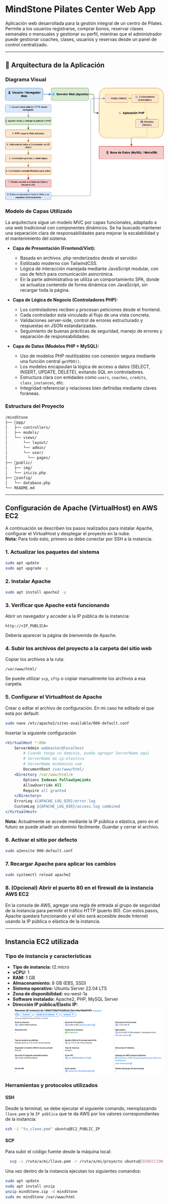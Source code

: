 # MindStone Pilates Center Web App

Aplicación web desarrollada para la gestión integral de un centro de Pilates. Permite a los usuarios registrarse, comprar bonos, reservar clases semanales o mensuales y gestionar su perfil, mientras que el administrador puede gestionar coaches, clases, usuarios y reservas desde un panel de control centralizado.

---

## 🧩 Arquitectura de la Aplicación

### Diagrama Visual
![Diagrama](/public/img/diagrama_arquitectura_mindSone.png)


### Modelo de Capas Utilizado

La arquitectura sigue un modelo MVC por capas funcionales, adaptado a una web tradicional con componentes dinámicos. Se ha buscado mantener una separación clara de responsabilidades para mejorar la escalabilidad y el mantenimiento del sistema.

- **Capa de Presentación (Frontend/Vist):**
  - Basada en archivos .php renderizados desde el servidor.
  - Estilizado moderno con TailwindCSS.
  - Lógica de interacción manejada mediante JavaScript modular, con uso de fetch para comunicación asincrónica.
  - En la parte administrativa se utiliza un comportamiento SPA, donde se actualiza contenido de forma dinámica con JavaScript, sin recargar toda la página.
  
- **Capa de Lógica de Negocio (Controladores PHP):**
  - Los controladores reciben y procesan peticiones desde el frontend.
  - Cada controlador está vinculado al flujo de una vista concreta.
  - Validaciones server-side, control de errores estructurado y respuestas en JSON estandarizadas.
  - Seguimiento de buenas prácticas de seguridad, manejo de errores y separación de responsabilidades.

- **Capa de Datos (Modelos PHP + MySQL):**
  - Uso de modelos PHP reutilizables con conexión segura mediante una función central `getPDO()`.
  - Los modelos encapsulan la lógica de acceso a datos (SELECT, INSERT, UPDATE, DELETE), evitando SQL en controladores.
  - Estructura clara con entidades como `users`, `coaches`, `credits`, `class_instances`, etc.
  - Integridad referencial y relaciones bien definidas mediante claves foráneas.

### Estructura del Proyecto

```
/mindStone
├── 📂app/
│   ├── controllers/
│   ├── models/
│   └── views/
│       └── layout/
│       └── admin/
│       └── user/
│         └── pages/
├── 📂public/
│   ├── img/
│   └── inicio.php
├── 📂config/
│   └── database.php
└── README.md
```

---

## Configuración de Apache (VirtualHost) en AWS EC2
A continuación se describen los pasos realizados para instalar Apache, configurar el VirtualHost y desplegar el proyecto en la nube.  
**Nota:** Para todo esto, primero se debe conectar por SSH a la instancia.

### 1. Actualizar los paquetes del sistema
```bash
sudo apt update
sudo apt upgrade -y
```

### 2. Instalar Apache
```bash
sudo apt install apache2 -y
```

### 3. Verificar que Apache está funcionando
Abrir un navegador y acceder a la IP pública de la instancia:
```
http://<IP_PUBLICA>
```
Debería aparecer la página de bienvenida de Apache.

### 4. Subir los archivos del proyecto a la carpeta del sitio web
Copiar los archivos a la ruta:
```
/var/www/html/
```
Se puede utilizar `scp`, `sftp` o copiar manualmente los archivos a esa carpeta.
### 5. Configurar el VirtualHost de Apache
Crear o editar el archivo de configuración. En mi caso he editado el que está por default:
```bash
sudo nano /etc/apache2/sites-available/000-default.conf
```
Insertar la siguiente configuración

```apache
<VirtualHost *:80>
    ServerAdmin webmaster@localhost
        # Cuando tenga un dominio, puedo agregar ServerName aquí
        # ServerName mi-ip-elastica
        # ServerName midominio.com
        DocumentRoot /var/www/html/
    <Directory /var/www/html/>
        Options Indexes FollowSymLinks
        AllowOverride All
        Require all granted
    </Directory>
    ErrorLog ${APACHE_LOG_DIR}/error.log
    CustomLog ${APACHE_LOG_DIR}/access.log combined
</VirtualHost>
```
**Nota:** Actualmente se accede mediante la IP pública o elástica, pero en el futuro se puede añadir un dominio fácilmente.
Guardar y cerrar el archivo.

### 6. Activar el sitio por defecto
```bash
sudo a2ensite 000-default.conf
```

### 7. Recargar Apache para aplicar los cambios
```bash
sudo systemctl reload apache2
```

### 8. (Opcional) Abrir el puerto 80 en el firewall de la instancia AWS EC2

En la consola de AWS, agregar una regla de entrada al grupo de seguridad de la instancia para permitir el tráfico HTTP (puerto 80).
Con estos pasos, Apache quedará funcionando y el sitio será accesible desde Internet usando la IP pública o elástica de la instancia.

---

## Instancia EC2 utilizada

### Tipo de instancia y características

- **Tipo de instancia:** t2.micro  
- **vCPU:** 1  
- **RAM:** 1 GB  
- **Almacenamiento:** 8 GB (EBS, SSD)  
- **Sistema operativo:** Ubuntu Server 22.04 LTS  
- **Zona de disponibilidad:** eu-west-1a
- **Software instalado:** Apache2, PHP, MySQL Server 
- **Dirección IP pública/Elastic IP:**
![Captura de la instancia EC2 en la consola de AWS](/public/img/captura_instancia.png)

### Herramientas y protocolos utilizados

####  SSH
Desde la terminal, se debe ejecutar el siguiente comando, reemplazando `llave.pem` y la `IP pública` que te da AWS por los valores correspondientes de la instancia:
```bash
ssh -i "tu_clave.pem" ubuntu@EC2_PUBLIC_IP
```
####  SCP
Para subir el código fuente desde la máquina local:
```bash
  scp -i /ruta/a/mi/llave.pem -r /ruta/a/mi/proyecto ubuntu@[DIRECCION_IP]:/var/www/html/
```
Una vez dentro de la instancia ejecutan los siguientes comandos:
```bash
sudo apt update
sudo apt install unzip
unzip mindStone.zip -d mindStone
sudo mv mindStone /var/www/html
```


